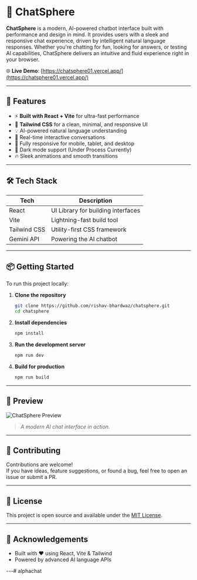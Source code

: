 # 💬 ChatSphere

**ChatSphere** is a modern, AI-powered chatbot interface built with performance and design in mind. It provides users with a sleek and responsive chat experience, driven by intelligent natural language responses. Whether you're chatting for fun, looking for answers, or testing AI capabilities, ChatSphere delivers an intuitive and fluid experience right in your browser.

🌐 **Live Demo**: [https://chatsphere01.vercel.app/](https://chatsphere01.vercel.app/)

---

## 🚀 Features

- ⚡ **Built with React + Vite** for ultra-fast performance
- 🎨 **Tailwind CSS** for a clean, minimal, and responsive UI
- 💡 AI-powered natural language understanding
- 💬 Real-time interactive conversations
- 📱 Fully responsive for mobile, tablet, and desktop
- 🌙 Dark mode support (Under Process Currently)
- 🔥 Sleek animations and smooth transitions

---

## 🛠️ Tech Stack

| Tech        | Description                        |
|-------------|------------------------------------|
| React       | UI Library for building interfaces |
| Vite        | Lightning-fast build tool          |
| Tailwind CSS| Utility-first CSS framework        |
| Gemini API  | Powering the AI chatbot            |

---

## 📦 Getting Started

To run this project locally:

1. **Clone the repository**
   ```bash
   git clone https://github.com/rishav-bhardwaz/chatsphere.git
   cd chatsphere
   ```

2. **Install dependencies**
   ```bash
   npm install
   ```


3. **Run the development server**
   ```bash
   npm run dev
   ```

4. **Build for production**
   ```bash
   npm run build
   ```

---

## 📸 Preview

![ChatSphere Preview](https://i.postimg.cc/Hszw386b/Screenshot-2025-04-19-at-2-13-30-AM.png)  
> *A modern AI chat interface in action.*

---


## 🤝 Contributing

Contributions are welcome!  
If you have ideas, feature suggestions, or found a bug, feel free to open an issue or submit a PR.

---

## 📜 License

This project is open source and available under the [MIT License](LICENSE).

---

## 🙌 Acknowledgements

- Built with ❤️ using React, Vite & Tailwind
- Powered by advanced AI language APIs

---# alphachat
